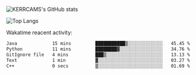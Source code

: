 ![KERRCAMS's GitHub stats](https://github-readme-stats.vercel.app/api?username=KERRCAM&show_icons=true&theme=radical) 
<!--! 
![Wakatime lifetime stats](https://github-readme-stats.vercel.app/api/wakatime?username=KERRCAM)

--> 


![Top Langs](https://github-readme-stats.vercel.app/api/top-langs/?username=KERRCAM&hide=CMake,Makefile)





Wakatime reacent activity:
<!--START_SECTION:waka-->

```txt
Java             15 mins         ███████████▒░░░░░░░░░░░░░   45.45 %
Python           11 mins         ████████▓░░░░░░░░░░░░░░░░   34.76 %
GitIgnore file   4 mins          ███▒░░░░░░░░░░░░░░░░░░░░░   13.13 %
Text             1 min           ▓░░░░░░░░░░░░░░░░░░░░░░░░   03.27 %
C++              0 secs          ▒░░░░░░░░░░░░░░░░░░░░░░░░   01.69 %
```

<!--END_SECTION:waka-->
